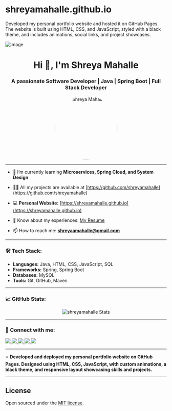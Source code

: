 # shreyamahalle.github.io
Developed my personal portfolio website and hosted it on GitHub Pages. The website is built using HTML, CSS, and JavaScript, styled with a black theme, and includes animations, social links, and project showcases.

![image](https://github.com/user-attachments/assets/37b0aa72-9054-47e2-b524-4f6dc54838b1)




<h1 align="center">Hi 👋, I'm Shreya Mahalle</h1>
<h3 align="center">A passionate Software Developer | Java | Spring Boot | Full Stack Developer</h3>

<p align="center">
  <img src="https://avatars.githubusercontent.com/u/131266011?v=4" alt="Shreya Mahalle" width="200" style="border-radius:50%">
</p>

---

- 🌱 I’m currently learning **Microservices, Spring Cloud, and System Design**

- 👨‍💻 All my projects are available at [https://github.com/shreyamahalle](https://github.com/shreyamahalle)

- 💻 **Personal Website:** [https://shreyamahalle.github.io](https://shreyamahalle.github.io)

- 📄 Know about my experiences: [My Resume](https://drive.google.com/file/d/1UTueDGJnSO87wNbUubMNP1L53JAokO6l/view?usp=drivesdk)

- 📫 How to reach me: **shreyaamahalle@gmail.com**

---

### 🛠️ Tech Stack:

- **Languages:** Java, HTML, CSS, JavaScript, SQL  
- **Frameworks:** Spring, Spring Boot  
- **Databases:** MySQL  
- **Tools:** Git, GitHub, Maven  

---

### 📈 GitHub Stats:

<p align="center">
  <img src="https://github-readme-stats.vercel.app/api?username=shreyamahalle&show_icons=true&theme=radical" alt="shreyamahalle Stats" />
</p>

---

### 🔗 Connect with me:

<p align="left">
  <a href="https://github.com/shreyamahalle" target="_blank">
    <img src="https://img.shields.io/badge/GitHub-181717?style=for-the-badge&logo=github&logoColor=white" />
  </a>
  <a href="https://www.linkedin.com/in/shreya-mahalle-254657176/" target="_blank">
    <img src="https://img.shields.io/badge/LinkedIn-0A66C2?style=for-the-badge&logo=linkedin&logoColor=white" />
  </a>
  <a href="https://x.com/shreyamahalle" target="_blank">
    <img src="https://img.shields.io/badge/X-000000?style=for-the-badge&logo=X&logoColor=white" />
  </a>
  <a href="https://www.instagram.com/shreyamahalle/" target="_blank">
    <img src="https://img.shields.io/badge/Instagram-E4405F?style=for-the-badge&logo=instagram&logoColor=white" />
  </a>
  <a href="https://www.facebook.com/shreyamahalle1/" target="_blank">
    <img src="https://img.shields.io/badge/Facebook-1877F2?style=for-the-badge&logo=facebook&logoColor=white" />
  </a>
</p>

---

⭐️ **Developed and deployed my personal portfolio website on GitHub Pages. Designed using HTML, CSS, JavaScript, with custom animations, a black theme, and responsive layout showcasing skills and projects.**

---



## License

Open sourced under the [MIT license](LICENSE.md).


